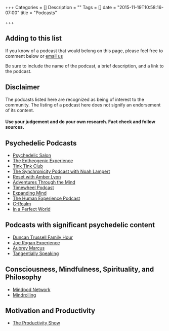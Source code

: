 +++
Categories = []
Description = ""
Tags = []
date = "2015-11-19T10:58:16-07:00"
title = "Podcasts"

+++
## Adding to this list
If you know of a podcast that would belong on this page, please feel free to comment below or [email us](mailto:psilocene@tuta.io)

Be sure to include the name of the podcast, a brief description, and a link to the podcast.

## Disclaimer
The podcasts listed here are recognized as being of interest to the community. The listing of a podcast here does not signify an endorsement of its content.

#### Use your judgement and do your own research. Fact check and follow sources.

## Psychedelic Podcasts
* [Psychedelic Salon](http://psychedelicsalon.com)
* [The Entheogenic Experience](http://entheogenic.podomatic.com/)
* [Tink Tink Club](http://tinktinkclub.com)
* [The Synchronicity Podcast with Noah Lampert](http://www.mindpodnetwork.com/about-synchronicity/)
* [Reset with Amber Lyon](http://reset.me/podcast/)
* [Adventures Through the Mind](http://www.jameswjesso.com/series/attmind-radio/)
* [Timewheel Podcast](http://timewheel.net/PODCAST)
* [Expanding Mind](http://expandingmind.podbean.com/)
* [The Human Experience Podcast](http://www.thehumanxp.com/)
* [C-Realm](http://c-realm.com)
* [In a Perfect World](http://in-a-perfect-world.podomatic.com/)

## Podcasts with significant psychedelic content
* [Duncan Trussell Family Hour](http://duncantrussell.com/)
* [Joe Rogan Experience](http://podcasts.joerogan.net/?search=Psychedelic)
* [Aubrey Marcus](http://aubreymarcus.com/category/podcast/)
* [Tangentially Speaking](http://chrisryanphd.com/tangentially-speaking/)

## Consciousness, Mindfulness, Spirituality, and Philosophy
* [Mindpod Network](http://www.mindpodnetwork.com/our-podcasts/)
* [Mindrolling](http://www.mindpodnetwork.com/mindrolling/)




## Motivation and Productivity
* [The Productivity Show](http://www.asianefficiency.com/podcast/)
